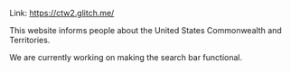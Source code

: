 Link: https://ctw2.glitch.me/

This website informs people about the United States Commonwealth and Territories.

We are currently working on making the search bar functional.

